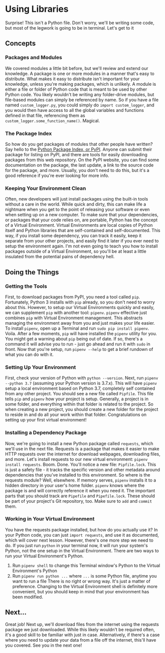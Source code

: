 # Using Libraries

Surprise! This isn't a Python file. Don't worry, we'll be writing some code,
but most of the legwork is going to be in terminal. Let's get to it

## Concepts
### Packages and Modules
We covered modules a little bit before, but we'll review and extend our knowledge. A package is one or more modules in a manner that's easy to distribute. What makes it easy to distribute isn't important for your knowledge, unless you're making packages, which is unlikely. A module is either a file or folder of Python code that is meant to be used by other Python code. You likely wouldn't be writing any folder-drive modules, but file-based modules can simply be referenced by name. So if you have a file named `custom_logger.py`, you could simply do `import custom_logger`, and you would then have access to all the global variables and functions defined in that file, referencing them as `custom_logger.some_function_name()`. Magical.

### The Package Index
So how do you get packages of modules that other people have written? Say hello to the [Python Package Index, or PyPI](https://pypi.org/). Anyone can submit their package for listing on PyPI, and there are tools for easily downloading packages from this web repository. On the PyPI website, you can find some documentation on the package, the last update, a link to the source code for the package, and more. Usually, you don't need to do this, but it's a good reference if you're ever looking for more info.

### Keeping Your Environment Clean
Often, new developers will just install packages using the built-in tools without a care in the world. While quick and dirty, this can make life a nightmare when you get to the point of releasing your software or even when setting up on a new computer. To make sure that your dependencies, or packages that your code relies on, are portable, Python has the concept of a Virtual Environment. Virtual Environments are local copies of Python itself and Python libraries that are self-contained and self-documented. This way, if you install some dependency, you can track it easily, keep it separate from your other projects, and easily find it later if you ever need to setup the environment again. I'm not even going to teach you how to install packages outside of a Virtual Environment, so you'll be at least a little insulated from the potential pains of dependency hell.

## Doing the Things
### Getting the Tools
First, to download packages from PyPI, you need a tool called `pip`. Fortunately, Python 3 installs with `pip` already, so you don't need to worry about this. However, to setup our Virtual Environments quickly and easily, we can supplement `pip` with another tool: `pipenv`. `pipenv` effective just combines `pip` with Virtual Environment management. This abstracts managing the environment away from you and just makes your life easier. To install `pipenv`, open up a Terminal and run `sudo pip install pipenv`. Voila. After a few moments, `pip` will have installed the `pipenv` utility for you. You might get a warning about `pip` being out of date. If so, there's a command it will advise you to run - just go ahead and run it with `sudo` in front. Now that you're setup, run `pipenv --help` to get a brief rundown of what you can do with it.

### Setting Up Your Environment
First, check your version of Python with `python --version`. Next, run `pipenv --python 3.7` (assuming your Python version is 3.7.x). This will have `pipenv` setup a local environment based on Python 3.7, completely self contained from any other project. You should see a new file called `Pipfile`. This file tells `pip` and `pipenv` how your project is setup. Generally, a project is in some folder, and everything within that folder is related to the project. So when creating a new project, you should create a new folder for the project to reside in and do all your work within that folder. Congratulations on setting up your first virtual environment!

### Installing a Dependency Package
Now, we're going to install a new Python package called `requests`, which we'll use in the next file. Requests is a package that makes it easier to make HTTP requests over the internet for download webpages, downloading files, and more. Let's install requests to our new virtual environment: `pipenv install requests`. Boom. Done. You'll notice a new file: `Pipfile.lock`. This is just a safety file - it tracks the specific version and other metadata around dependencies that you've installed to this environment. So where is the requests module? Well, elsewhere. If memory serves, `pipenv` installs it to a hidden directory in your user's home folder. `pipenv` knows where the package is and will correctly reference it when you need it. The important parts that you should track are `Pipefile` and `Pipefile.lock`. These should be part of your project's Git repository, too. Make sure to `add` and `commit` them.

### Working in Your Virtual Environment
You have the requests package installed, but how do you actually use it? In your Python code, you can just `import requests`, and use it as documented, which will cover next lesson. However, there's one more step we need to do. If you just run `python` in your terminal now, it will run your system's Python, not the one setup in the Virtual Environment. There are two ways to run your Virtual Environment's Python.
1. Run `pipenv shell` to change this Terminal window's Python to the Virtual Environment's Python
2. Run `pipenv run python ...` where `...` is some Python file, anytime you want to run a file
There is no right or wrong way. It's just a matter of preference. Changing to the Virtual Environment shell is definitely more convenient, but you should keep in mind that your environment has been modified.

## Next...
Great job! Next up, we'll download files from the internet using the requests package we just downloaded. While this likely wouldn't be required often, it's a good skill to be familiar with just in case. Alternatively, if there's a case where you need to update your data from a file off the internet, this'll have you covered. See you in the next one!
